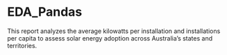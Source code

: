 # EDA_Pandas
This report analyzes the average kilowatts per installation and installations per capita to assess solar energy adoption across Australia’s states and territories.
